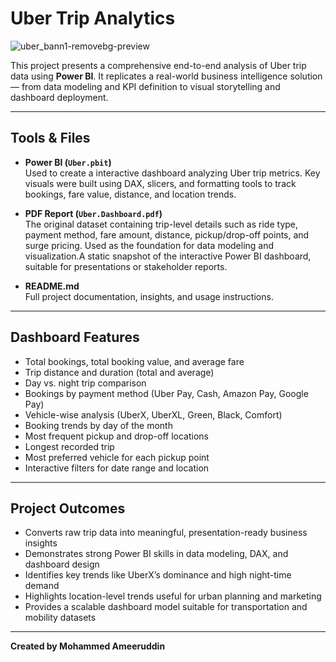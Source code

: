 # Uber Trip Analytics

![uber_bann1-removebg-preview](https://github.com/user-attachments/assets/9eeed1a3-382c-490f-b7da-7152207d31e5)

This project presents a comprehensive end-to-end analysis of Uber trip data using **Power BI**. It replicates a real-world business intelligence solution — from data modeling and KPI definition to visual storytelling and dashboard deployment.

---

## Tools & Files

- **Power BI (`Uber.pbit`)**  
  Used to create a interactive dashboard analyzing Uber trip metrics. Key visuals were built using DAX, slicers, and formatting tools to track bookings, fare value, distance, and location trends.

- **PDF Report (`Uber.Dashboard.pdf`)**  
   The original dataset containing trip-level details such as ride type, payment method, fare amount, distance, pickup/drop-off points, and surge pricing. Used as the foundation for data modeling and visualization.A static snapshot of the interactive Power BI dashboard, suitable for presentations or stakeholder reports.

- **README.md**  
  Full project documentation, insights, and usage instructions.

---

## Dashboard Features

- Total bookings, total booking value, and average fare  
- Trip distance and duration (total and average)  
- Day vs. night trip comparison  
- Bookings by payment method (Uber Pay, Cash, Amazon Pay, Google Pay)  
- Vehicle-wise analysis (UberX, UberXL, Green, Black, Comfort)  
- Booking trends by day of the month  
- Most frequent pickup and drop-off locations  
- Longest recorded trip  
- Most preferred vehicle for each pickup point  
- Interactive filters for date range and location

---

## Project Outcomes

- Converts raw trip data into meaningful, presentation-ready business insights  
- Demonstrates strong Power BI skills in data modeling, DAX, and dashboard design  
- Identifies key trends like UberX’s dominance and high night-time demand  
- Highlights location-level trends useful for urban planning and marketing  
- Provides a scalable dashboard model suitable for transportation and mobility datasets


---

**Created by Mohammed Ameeruddin**

